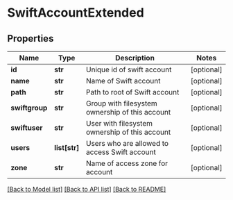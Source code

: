 # SwiftAccountExtended

## Properties
Name | Type | Description | Notes
------------ | ------------- | ------------- | -------------
**id** | **str** | Unique id of swift account | [optional] 
**name** | **str** | Name of Swift account | [optional] 
**path** | **str** | Path to root of Swift account | [optional] 
**swiftgroup** | **str** | Group with filesystem ownership of this account | [optional] 
**swiftuser** | **str** | User with filesystem ownership of this account | [optional] 
**users** | **list[str]** | Users who are allowed to access Swift account | [optional] 
**zone** | **str** | Name of access zone for account | [optional] 

[[Back to Model list]](../README.md#documentation-for-models) [[Back to API list]](../README.md#documentation-for-api-endpoints) [[Back to README]](../README.md)


